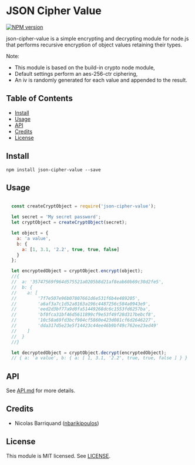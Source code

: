 # JSON Cipher Value

[![NPM version][npm-image]][npm-url]

json-cipher-value is a simple encrypting and decrypting module for node.js that performs recursive encryption of object values retaining their types.

Note:

- This module is based on the build-in crypto node module,
- Default settings perform an aes-256-ctr ciphering,
- An iv is randomly generated for each value and appended to the result.

## Table of Contents

<!-- toc -->

- [Install](#install)
- [Usage](#usage)
- [API](#api)
- [Credits](#credits)
- [License](#license)

<!-- tocstop -->

## Install

```shell
npm install json-cipher-value --save
```

## Usage

```js

  const createCryptObject = require('json-cipher-value');

  let secret = 'My secret password';
  let cryptObject = createCryptObject(secret);

  let object = {
    a: 'a value',
    b: {
      a: [1, 3.1, '2.2', true, true, false]
    }
  };

  let encryptedObject = cryptObject.encrypt(object);
  //{
  //  a: '35747569f964d575521a0205b8d21af8eab60b69c30d2fe5',
  //  b: {
  //    a: [
  //        '7f7e507e96b07807661d6e531f6b4e489205',
  //        'a6af3a7c1d52a8163a196c4487256c584a0943e9',
  //        'eed2d3bf77a9d0fa51449268dc6c1553fd6257ba',
  //        'bf0fca31bf46d5611899cf9e53f49f28d317bebcf8',
  //        '10c58a69fd3bcf904cf5860e423d081cf6d2646227',
  //        'dda317d5e23e5f14423c44ee46b9bf49c762ee23ed49'
  //    ]
  //  }
  //}

  let decryptedObject = cryptObject.decrypt(encryptedObject);
  // { a: 'a value', b: { a: [ 1, 3.1, '2.2', true, true, false ] } }
```

## API

See [API.md](./doc/api.md) for more details.

## Credits

- Nicolas Barriquand ([nbarikipoulos](https://github.com/nbarikipoulos))

## License

This module is MIT licensed. See [LICENSE](./LICENSE.md).

[npm-url]: https://www.npmjs.com/package/json-cipher-value
[npm-image]: https://img.shields.io/npm/v/json-cipher-value.svg

